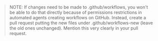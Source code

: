 > NOTE: If changes need to be made to .github/workflows, you won't be able to do that directly because of permissions restrictions in automated agents creating workflows on GitHub. Instead, create a pull request putting the new files under .github/workflows-new (leave the old ones unchanged). Mention this very clearly in your pull request.
